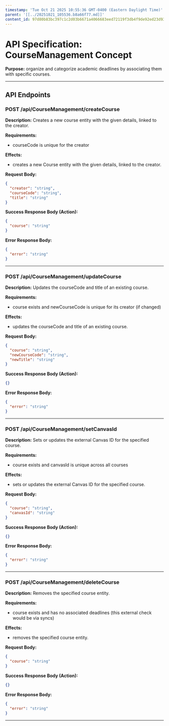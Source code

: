```yaml
---
timestamp: 'Tue Oct 21 2025 10:55:36 GMT-0400 (Eastern Daylight Time)'
parent: '[[../20251021_105536.b8a66f77.md]]'
content_id: 97d80b83bc397c1c2d03b6671a4066683eed72119f3db4f9de92ed23d93ba8b9
---
```


# API Specification: CourseManagement Concept

**Purpose:** organize and categorize academic deadlines by associating them with specific courses.

***

## API Endpoints

### POST /api/CourseManagement/createCourse

**Description:** Creates a new course entity with the given details, linked to the creator.

**Requirements:**

* courseCode is unique for the creator

**Effects:**

* creates a new Course entity with the given details, linked to the creator.

**Request Body:**

```json
{
  "creator": "string",
  "courseCode": "string",
  "title": "string"
}
```

**Success Response Body (Action):**

```json
{
  "course": "string"
}
```

**Error Response Body:**

```json
{
  "error": "string"
}
```

***

### POST /api/CourseManagement/updateCourse

**Description:** Updates the courseCode and title of an existing course.

**Requirements:**

* course exists and newCourseCode is unique for its creator (if changed)

**Effects:**

* updates the courseCode and title of an existing course.

**Request Body:**

```json
{
  "course": "string",
  "newCourseCode": "string",
  "newTitle": "string"
}
```

**Success Response Body (Action):**

```json
{}
```

**Error Response Body:**

```json
{
  "error": "string"
}
```

***

### POST /api/CourseManagement/setCanvasId

**Description:** Sets or updates the external Canvas ID for the specified course.

**Requirements:**

* course exists and canvasId is unique across all courses

**Effects:**

* sets or updates the external Canvas ID for the specified course.

**Request Body:**

```json
{
  "course": "string",
  "canvasId": "string"
}
```

**Success Response Body (Action):**

```json
{}
```

**Error Response Body:**

```json
{
  "error": "string"
}
```

***

### POST /api/CourseManagement/deleteCourse

**Description:** Removes the specified course entity.

**Requirements:**

* course exists and has no associated deadlines (this external check would be via syncs)

**Effects:**

* removes the specified course entity.

**Request Body:**

```json
{
  "course": "string"
}
```

**Success Response Body (Action):**

```json
{}
```

**Error Response Body:**

```json
{
  "error": "string"
}
```

***

